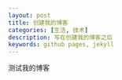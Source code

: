 ```yaml
---
layout: post
title: 创建我的博客
categories: [生活, 技术]
description: 写在创建我的博客之后
keywords: github pages, jekyll
---
```


测试我的博客